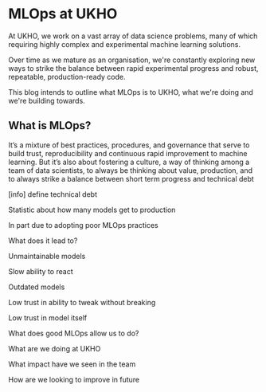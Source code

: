 # MLOps at UKHO 



At UKHO, we work on a vast array of data science problems, many of which requiring highly complex and experimental machine learning solutions. 

Over time as we mature as an organisation, we're constantly exploring new ways to strike the balance between rapid experimental progress and robust, repeatable, production-ready code.  

This blog intends to outline what MLOps is to UKHO, what we're doing and we're building towards. 


## What is MLOps? 


It’s a mixture of best practices, procedures, and governance that serve to build trust, reproducibility and continuous rapid improvement to machine learning. But it’s also about fostering a culture, a way of thinking among a team of data scientists, to always be thinking about value, production, and to always strike a balance between short term progress and technical debt 

[info] define technical debt



Statistic about how many models get to production



In part due to adopting poor MLOps practices



What does it lead to?



Unmaintainable models

Slow ability to react 

Outdated models

Low trust in ability to tweak without breaking 

Low trust in model itself



What does good MLOps allow us to do? 



What are we doing at UKHO



What impact have we seen in the team



How are we looking to improve in future 
